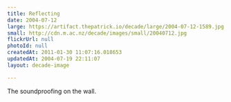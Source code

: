 ```yaml
---
title: Reflecting
date: 2004-07-12
large: https://artifact.thepatrick.io/decade/large/2004-07-12-1589.jpg
small: http://cdn.m.ac.nz/decade/images/small/20040712.jpg
flickrUrl: null
photoId: null
createdAt: 2011-01-30 11:07:16.018653
updatedAt: 2004-07-19 22:11:07
layout: decade-image

---
```

The soundproofing on the wall.
